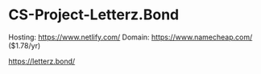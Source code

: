 # CS-Project-Letterz.Bond
Hosting: https://www.netlify.com/
Domain: https://www.namecheap.com/ ($1.78/yr)

https://letterz.bond/

